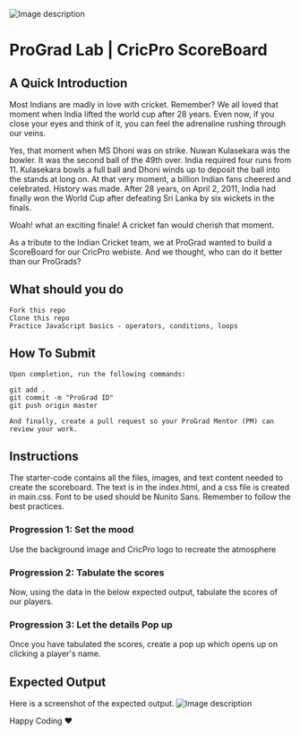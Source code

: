 ![Image description](https://i1.faceprep.in/ProGrad/face-logo-resized.png)

# ProGrad Lab | CricPro ScoreBoard

## A Quick Introduction

Most Indians are madly in love with cricket. Remember? We all loved that moment when India lifted the world cup after 28 years. Even now, if you close your eyes and think of it, you can feel the adrenaline rushing through our veins.

Yes, that moment when MS Dhoni was on strike. Nuwan Kulasekara was the bowler. It was the second ball of the 49th over. India required four runs from 11. Kulasekara bowls a full ball and Dhoni winds up to deposit the ball into the stands at long on. At that very moment, a billion Indian fans cheered and celebrated. History was made. After 28 years, on April 2, 2011, India had finally won the World Cup after defeating Sri Lanka by six wickets in the finals. 

Woah! what an exciting finale! A cricket fan would cherish that moment.

As a tribute to the Indian Cricket team, we at ProGrad wanted to build a ScoreBoard for our CricPro webiste. And we thought, who can do it better than our ProGrads?


## What should you do
```
Fork this repo
Clone this repo
Practice JavaScript basics - operators, conditions, loops
```

## How To Submit
```
Upon completion, run the following commands:

git add .
git commit -m "ProGrad ID"
git push origin master

And finally, create a pull request so your ProGrad Mentor (PM) can review your work.
```

## Instructions
The starter-code contains all the files, images, and text content needed to create the scoreboard. The text is in the index.html, and a css file is created in main.css. Font to be used should be Nunito Sans. Remember to follow the best practices.

### Progression 1: Set the mood

Use the background image and CricPro logo to recreate the atmosphere

### Progression 2: Tabulate the scores

Now, using the data in the below expected output, tabulate the scores of our players.

### Progression 3: Let the details Pop up 
Once you have tabulated the scores, create a pop up which opens up on clicking a player's name.

## Expected Output
Here is a screenshot of the expected output.
![Image description](https://i1.faceprep.in/ProGrad/cricpro.png)

Happy Coding ❤️